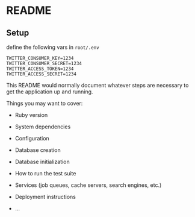 # README

## Setup
define the following vars in ```root/.env```

```
TWITTER_CONSUMER_KEY=1234
TWITTER_CONSUMER_SECRET=1234
TWITTER_ACCESS_TOKEN=1234
TWITTER_ACCESS_SECRET=1234
```


This README would normally document whatever steps are necessary to get the
application up and running.

Things you may want to cover:

* Ruby version

* System dependencies

* Configuration

* Database creation

* Database initialization

* How to run the test suite

* Services (job queues, cache servers, search engines, etc.)

* Deployment instructions

* ...
